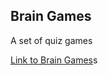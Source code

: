 
## Brain Games

A set of quiz games

[Link to Brain Games](http://fierce-scrubland-80078.herokuapp.com/)s
